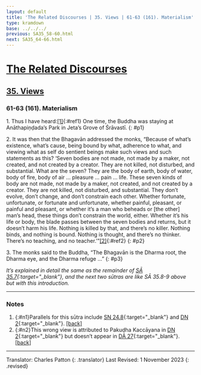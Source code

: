 ```yaml
---
layout: default
title: 'The Related Discourses | 35. Views | 61-63 (161). Materialism'
type: kramdown
base: ../../../
previous: SA35_58-60.html
next: SA35_64-66.html
---
```


# [The Related Discourses](../index.html)
## [35. Views](index.html)
### 61-63 (161). Materialism

1\. Thus I have heard:[\[1\]](#n1){:#ref1} One time, the Buddha was staying at Anāthapiṇḍada’s Park in Jeta’s Grove of Śrāvastī.
{: #p1}

2\. It was then that the Bhagavān addressed the monks, “Because of what’s existence, what’s cause, being bound by what, adherence to what, and viewing what as self do sentient beings make such views and such statements as this? ‘Seven bodies are not made, not made by a maker, not created, and not created by a creator. They are not killed, not disturbed, and substantial. What are the seven? They are the body of earth, body of water, body of fire, body of air … pleasure … pain … life. These seven kinds of body are not made, not made by a maker, not created, and not created by a creator. They are not killed, not disturbed, and substantial. They don’t evolve, don’t change, and don’t constrain each other. Whether fortunate, unfortunate, or fortunate and unfortunate, whether painful, pleasant, or painful and pleasant, or whether it’s a man who beheads or [the other] man’s head, these things don’t constrain the world, either. Whether it’s his life or body, the blade passes between the seven bodies and returns, but it doesn’t harm his life. Nothing is killed by that, and there’s no killer. Nothing binds, and nothing is bound. Nothing is thought, and there’s no thinker. There’s no teaching, and no teacher.’”[\[2\]](#n2){:#ref2}
{: #p2}

3\. The monks said to the Buddha, “The Bhagavān is the Dharma root, the Dharma eye, and the Dharma refuge …”
{: #p3}

<em>It’s explained in detail the same as the remainder of [SĀ 35.7](SA35_7.html){:target="_blank"}, and the next two sūtras are like SĀ 35.8-9 above but with this introduction.</em>

---

### Notes

1. {:#n1}Parallels for this sūtra include [SN 24.8](https://suttacentral.net/sn24.8){:target="_blank"} and [DN 2](https://suttacentral.net/dn2){:target="_blank"}. [\[back\]](#ref1)
2. {:#n2}This wrong view is attributed to Pakudha Kaccāyana  in [DN 2](https://suttacentral.net/dn2){:target="_blank"} but doesn’t appear in [DĀ 27](../../dirgha/DA_27.html){:target="_blank"}. [\[back\]](#ref2)

---

Translator: Charles Patton
{: .translator}
Last Revised: 1 November 2023
{: .revised}